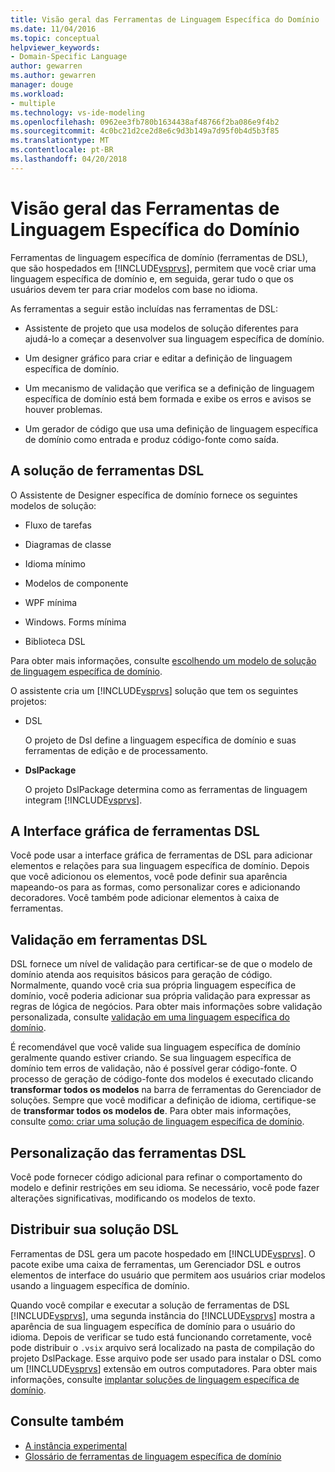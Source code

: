 ```yaml
---
title: Visão geral das Ferramentas de Linguagem Específica do Domínio
ms.date: 11/04/2016
ms.topic: conceptual
helpviewer_keywords:
- Domain-Specific Language
author: gewarren
ms.author: gewarren
manager: douge
ms.workload:
- multiple
ms.technology: vs-ide-modeling
ms.openlocfilehash: 0962ee3fb780b1634438af48766f2ba086e9f4b2
ms.sourcegitcommit: 4c0bc21d2ce2d8e6c9d3b149a7d95f0b4d5b3f85
ms.translationtype: MT
ms.contentlocale: pt-BR
ms.lasthandoff: 04/20/2018
---
```

# <a name="overview-of-domain-specific-language-tools"></a>Visão geral das Ferramentas de Linguagem Específica do Domínio
Ferramentas de linguagem específica de domínio (ferramentas de DSL), que são hospedados em [!INCLUDE[vsprvs](../code-quality/includes/vsprvs_md.md)], permitem que você criar uma linguagem específica de domínio e, em seguida, gerar tudo o que os usuários devem ter para criar modelos com base no idioma.

 As ferramentas a seguir estão incluídas nas ferramentas de DSL:

-   Assistente de projeto que usa modelos de solução diferentes para ajudá-lo a começar a desenvolver sua linguagem específica de domínio.

-   Um designer gráfico para criar e editar a definição de linguagem específica de domínio.

-   Um mecanismo de validação que verifica se a definição de linguagem específica de domínio está bem formada e exibe os erros e avisos se houver problemas.

-   Um gerador de código que usa uma definição de linguagem específica de domínio como entrada e produz código-fonte como saída.

## <a name="the-dsl-tools-solution"></a>A solução de ferramentas DSL
 O Assistente de Designer específica de domínio fornece os seguintes modelos de solução:

-   Fluxo de tarefas

-   Diagramas de classe

-   Idioma mínimo

-   Modelos de componente

-   WPF mínima

-   Windows. Forms mínima

-   Biblioteca DSL

 Para obter mais informações, consulte [escolhendo um modelo de solução de linguagem específica de domínio](../modeling/choosing-a-domain-specific-language-solution-template.md).

 O assistente cria um [!INCLUDE[vsprvs](../code-quality/includes/vsprvs_md.md)] solução que tem os seguintes projetos:

-   DSL

     O projeto de Dsl define a linguagem específica de domínio e suas ferramentas de edição e de processamento.

-   **DslPackage**

     O projeto DslPackage determina como as ferramentas de linguagem integram [!INCLUDE[vsprvs](../code-quality/includes/vsprvs_md.md)].

## <a name="the-dsl-tools-graphical-interface"></a>A Interface gráfica de ferramentas DSL
 Você pode usar a interface gráfica de ferramentas de DSL para adicionar elementos e relações para sua linguagem específica de domínio. Depois que você adicionou os elementos, você pode definir sua aparência mapeando-os para as formas, como personalizar cores e adicionando decoradores. Você também pode adicionar elementos à caixa de ferramentas.

## <a name="validation-in-dsl-tools"></a>Validação em ferramentas DSL
 DSL fornece um nível de validação para certificar-se de que o modelo de domínio atenda aos requisitos básicos para geração de código. Normalmente, quando você cria sua própria linguagem específica de domínio, você poderia adicionar sua própria validação para expressar as regras de lógica de negócios. Para obter mais informações sobre validação personalizada, consulte [validação em uma linguagem específica do domínio](../modeling/validation-in-a-domain-specific-language.md).

 É recomendável que você valide sua linguagem específica de domínio geralmente quando estiver criando. Se sua linguagem específica de domínio tem erros de validação, não é possível gerar código-fonte. O processo de geração de código-fonte dos modelos é executado clicando **transformar todos os modelos** na barra de ferramentas do Gerenciador de soluções. Sempre que você modificar a definição de idioma, certifique-se de **transformar todos os modelos de**. Para obter mais informações, consulte [como: criar uma solução de linguagem específica de domínio](../modeling/how-to-create-a-domain-specific-language-solution.md).

## <a name="customization-of-dsl-tools"></a>Personalização das ferramentas DSL
 Você pode fornecer código adicional para refinar o comportamento do modelo e definir restrições em seu idioma. Se necessário, você pode fazer alterações significativas, modificando os modelos de texto.

## <a name="distributing-your-dsl-solution"></a>Distribuir sua solução DSL
 Ferramentas de DSL gera um pacote hospedado em [!INCLUDE[vsprvs](../code-quality/includes/vsprvs_md.md)]. O pacote exibe uma caixa de ferramentas, um Gerenciador DSL e outros elementos de interface do usuário que permitem aos usuários criar modelos usando a linguagem específica de domínio.

 Quando você compilar e executar a solução de ferramentas de DSL [!INCLUDE[vsprvs](../code-quality/includes/vsprvs_md.md)], uma segunda instância do [!INCLUDE[vsprvs](../code-quality/includes/vsprvs_md.md)] mostra a aparência de sua linguagem específica de domínio para o usuário do idioma. Depois de verificar se tudo está funcionando corretamente, você pode distribuir o `.vsix` arquivo será localizado na pasta de compilação do projeto DslPackage. Esse arquivo pode ser usado para instalar o DSL como um [!INCLUDE[vsprvs](../code-quality/includes/vsprvs_md.md)] extensão em outros computadores.  Para obter mais informações, consulte [implantar soluções de linguagem específica de domínio](../modeling/deploying-domain-specific-language-solutions.md).

## <a name="see-also"></a>Consulte também

- [A instância experimental](../extensibility/the-experimental-instance.md)
- [Glossário de ferramentas de linguagem específica de domínio](http://msdn.microsoft.com/ca5e84cb-a315-465c-be24-76aa3df276aa)